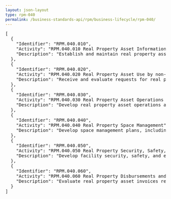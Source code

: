 ```yaml
---
layout: json-layout
type: rpm-040
permalink: /business-standards-api/rpm/business-lifecycle/rpm-040/
---
```

<pre>
[  
  {
    "Identifier": "RPM.040.010",
    "Activity": "RPM.040.010 Real Property Asset Information Management",
    "Description": "Establish and maintain real property asset records and supporting information (e.g., unique identifiers, custodian, expected life, depreciation, and value); Develop inventory structure and relationships (e.g., organization, geographic location, program); Determine property asset and/or component predicted performance; Conduct periodic inventories and inspections (e.g., condition assessments) of real property assets and/or components; Determine corrections to real property asset record based on discrepancies and variance with inventory; Identify real property asset and/or component maintenance requirements; Determine extent of asset and/or component impairment;"
  },
  {
    "Identifier": "RPM.040.020",
    "Activity": "RPM.040.020 Real Property Asset Use by non-Federal Entities",
    "Description": "Receive and evaluate requests for real property use by non-Federal entities, including leasing, rights to government assets (e.g., access, entry, drilling), easement, permits and licenses; Determine fair market value for real property asset use; Develop justification for real property asset use for less than fair market value; Develop and issue agreements, permits, or licenses for approved real property asset use requests by non-Federal entities; Inspect real property asset use by non-Federal entities; Identify violations of agreement, license, or permit terms and determine penalty; Notify non-Federal entities of violations and penalty; Manage real property agreements for asset use by non-Federal entities (e.g., notifications of expiration dates)"
  },
  {
    "Identifier": "RPM.040.030",
    "Activity": "RPM.040.030 Real Property Asset Operations and Maintenance (O&M) Management",
    "Description": "Develop real property asset operations and maintenance (O&M) management plans, including schedules for maintenance and inspections; Develop real property asset O&M policies and procedures; Develop and approve request for Delegation of Authority for real property asset O&M; Develop standards and priorities for investments in real property maintenance; Receive and process real property asset and/or component O&M service requests, including application of standards and priorities for investments; Develop and provide notification of real property asset and/or component O&M service request fulfillment actions to be taken; Provide maintenance service call management; Evaluate fulfillment of real property asset and/or component O&M service requests; Determine outstanding O&M service requests and course of action to resolve; Determine real property asset and/or component O&M resource support needs; Develop contract, contract modifications, and personnel action requests for real property asset O&M resources; Evaluate provider real property asset O&M plans and provide feedback; Develop budget estimates for cost of O&M; Monitor O&M resources, operations, and service delivery; Receive, evaluate, and provide O&M provisioning, fulfillment, and performance information; Identify real property asset O&M services performance issues and concerns and monitor corrective action(s); Evaluate real property asset and/or component inspection, maintenance, and testing information, identify issues and concerns, and monitor corrective action(s); Evaluate tenant satisfaction information, including upward and downward trends, and monitor action plan to improve tenant satisfaction; Evaluate utilities management and energy information; Identify utility and energy issues and concerns and monitor corrective action(s); Determine expiring occupancy and use agreements; Request and evaluate plans for continued occupancy or use of real property asset; Develop occupancy and use agreement modification information; Identify expiring real property asset and/or component warranties and request renewals; Manage government-required easements, permits, and access rights for real property assets"
  },
  {
    "Identifier": "RPM.040.040",
    "Activity": "RPM.040.040 Real Property Space Management",
    "Description": "Develop space management plans, including priorities for use of available space; Develop space management policies and procedures; Receive and evaluate space requests and verify request aligns with organizational strategic objectives; Determine, provide, and evaluate feedback on alternatives to fulfill space request; Develop space use agreement; Conduct space utilization study; Request and evaluate plans for underutilized space; Identify and evaluate space consolidation opportunities and determine approaches; Determine space to be consolidated and notify tenants; Determine and report unneeded space information"
  },
  {
    "Identifier": "RPM.040.050",
    "Activity": "RPM.040.050 Real Property Security, Safety, and Environmental Management",
    "Description": "Develop facility security, safety, and environmental management strategies, plans, and standards; Develop contract information for facility security, safety, and environmental services, systems, and equipment (e.g., fire protection engineer, security guards, surveillance); Request, receive, and evaluate facility security, safety, and environmental management assessment information; Identify facility security, safety, and environmental management assessment issues and concerns and monitor corrective action(s); Receive and evaluate tenant security clearance information for compliance; Identify tenant security clearance issues and concerns and monitor corrective action(s)"
  },
  {
    "Identifier": "RPM.040.060",
    "Activity": "RPM.040.060 Real Property Disbursements and Receipts",
    "Description": "Evaluate real property asset invoices received and obtain approval; Develop and provide notification of invoice disapproval; Determine funds availability and request payment disbursement; Develop bill information for real property asset use; Develop request for interagency reimbursement or payment; Develop request to issue bill for real property asset use; Develop request to deposit and recognize receipt of funds for real property asset use"
  }
]
</pre>
